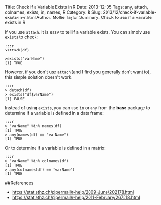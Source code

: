 Title: Check if a Variable Exists in R
Date: 2013-12-05
Tags: any, attach, colnames, exists, in, names, R
Category: R
Slug: 2013/12/check-if-variable-exists-in-r.html
Author: Mollie Taylor
Summary: Check to see if a variable exists in R

If you use ```attach```, it is easy to tell if a variable exists. You can simply use ```exists``` to check:

	:::r
	>attach(df)

	>exists("varName")
	[1] TRUE

However, if you don't use ```attach``` (and I find you generally don't want to), this simple solution doesn't work.

	:::r
	> detach(df)
	> exists("df$varName")
	[1] FALSE

Instead of using ```exists```, you can use ```in``` or ```any``` from the **base** package to determine if a variable is defined in a data frame:

	:::r
	> "varName" %in% names(df)
	[1] TRUE
	> any(names(df) == "varName")
	[1] TRUE

Or to determine if a variable is defined in a matrix:

	:::r
	> "varName" %in% colnames(df)
	[1] TRUE
	> any(colnames(df) == "varName")
	[1] TRUE

##References
* <https://stat.ethz.ch/pipermail/r-help/2009-June/202178.html>
* <https://stat.ethz.ch/pipermail/r-help/2011-February/267518.html>
